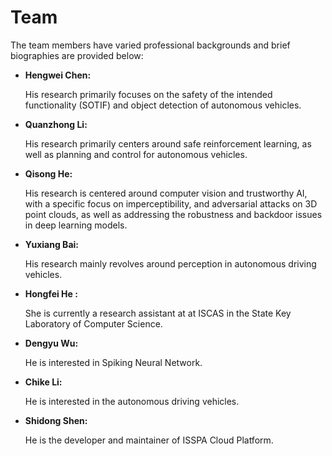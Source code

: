 # Team

The team members have varied professional backgrounds and brief biographies are provided below:

- **Hengwei Chen:** 

  His research primarily focuses on the safety of the intended functionality (SOTIF) and object detection of autonomous vehicles.
  
- **Quanzhong Li:**

  His research primarily centers around safe reinforcement learning, as well as planning and control for autonomous vehicles.

- **Qisong He:** 

  His research is centered around computer vision and trustworthy AI, with a specific focus on 
  imperceptibility, and adversarial attacks on 3D point clouds, as well as addressing the robustness 
  and backdoor issues in deep learning models.

- **Yuxiang Bai:** 

  His research mainly revolves around perception in autonomous driving vehicles.

- **Hongfei He :** 

  She is currently a research assistant at at ISCAS in the State Key Laboratory of Computer Science.

- **Dengyu Wu:** 

  He is interested in Spiking Neural Network.

- **Chike Li:** 

  He is interested in the autonomous driving vehicles.

- **Shidong Shen:**

  He is the developer and maintainer of ISSPA Cloud Platform.
  
